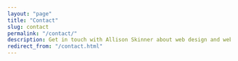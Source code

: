 ```yaml
---
layout: "page"
title: "Contact"
slug: contact
permalink: "/contact/"
description: Get in touch with Allison Skinner about web design and web development services. Schedule a free consultation today!
redirect_from: "/contact.html"
---
```

